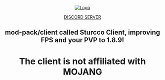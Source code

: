 <!DOCTYPE html>
<html lang="pt-br">
<head>
<meta charset="utf-8">

<p align="center">
<a class="navbar-brand" href="https://github.com/NeturnProjects/Sturcco-Client" title="Página inicial">
<img alt="Logo" src="https://cdn.discordapp.com/attachments/1056020605327130736/1065386943191453817/logo1.png">
</a>

<p align="center">
<a href="https://discord.gg/kCTRqgr6mG">DISCORD SERVER</a>
</p>

<h2 align="center">mod-pack/client called Sturcco Client, improving FPS and your PVP to 1.8.9!</h2>

<h1 align="center">The client is not affiliated with MOJANG</h1>
